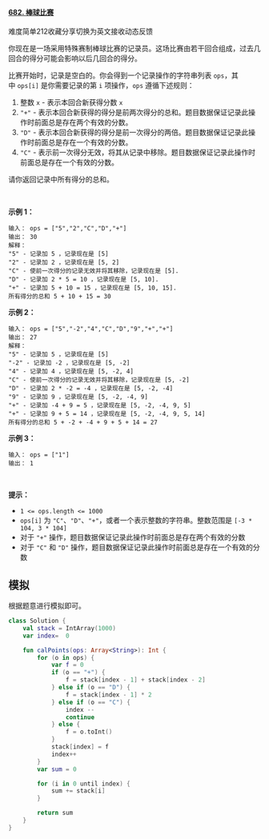 #### [682. 棒球比赛](https://leetcode-cn.com/problems/baseball-game/)

难度简单212收藏分享切换为英文接收动态反馈

你现在是一场采用特殊赛制棒球比赛的记录员。这场比赛由若干回合组成，过去几回合的得分可能会影响以后几回合的得分。

比赛开始时，记录是空白的。你会得到一个记录操作的字符串列表 `ops`，其中 `ops[i]` 是你需要记录的第 `i` 项操作，`ops` 遵循下述规则：

1.  整数 `x` - 表示本回合新获得分数 `x`
1.  `"+"` - 表示本回合新获得的得分是前两次得分的总和。题目数据保证记录此操作时前面总是存在两个有效的分数。
1.  `"D"` - 表示本回合新获得的得分是前一次得分的两倍。题目数据保证记录此操作时前面总是存在一个有效的分数。
1.  `"C"` - 表示前一次得分无效，将其从记录中移除。题目数据保证记录此操作时前面总是存在一个有效的分数。

请你返回记录中所有得分的总和。

 

**示例 1：**

```
输入： ops = ["5","2","C","D","+"]
输出： 30
解释：
"5" - 记录加 5 ，记录现在是 [5]
"2" - 记录加 2 ，记录现在是 [5, 2]
"C" - 使前一次得分的记录无效并将其移除，记录现在是 [5].
"D" - 记录加 2 * 5 = 10 ，记录现在是 [5, 10].
"+" - 记录加 5 + 10 = 15 ，记录现在是 [5, 10, 15].
所有得分的总和 5 + 10 + 15 = 30
```

**示例 2：**

```
输入： ops = ["5","-2","4","C","D","9","+","+"]
输出： 27
解释：
"5" - 记录加 5 ，记录现在是 [5]
"-2" - 记录加 -2 ，记录现在是 [5, -2]
"4" - 记录加 4 ，记录现在是 [5, -2, 4]
"C" - 使前一次得分的记录无效并将其移除，记录现在是 [5, -2]
"D" - 记录加 2 * -2 = -4 ，记录现在是 [5, -2, -4]
"9" - 记录加 9 ，记录现在是 [5, -2, -4, 9]
"+" - 记录加 -4 + 9 = 5 ，记录现在是 [5, -2, -4, 9, 5]
"+" - 记录加 9 + 5 = 14 ，记录现在是 [5, -2, -4, 9, 5, 14]
所有得分的总和 5 + -2 + -4 + 9 + 5 + 14 = 27
```

**示例 3：**

```
输入： ops = ["1"]
输出： 1
```

 

**提示：**

-   `1 <= ops.length <= 1000`
-   `ops[i]` 为 `"C"`、`"D"`、`"+"`，或者一个表示整数的字符串。整数范围是 `[-3 * 104, 3 * 104]`
-   对于 `"+"` 操作，题目数据保证记录此操作时前面总是存在两个有效的分数
-   对于 `"C"` 和 `"D"` 操作，题目数据保证记录此操作时前面总是存在一个有效的分数

## 模拟

根据题意进行模拟即可。
```kotlin
class Solution {
    val stack = IntArray(1000)
    var index=  0

    fun calPoints(ops: Array<String>): Int {
        for (o in ops) {
            var f = 0
            if (o == "+") {
                f = stack[index - 1] + stack[index - 2]
            } else if (o == "D") {
                f = stack[index - 1] * 2
            } else if (o == "C") {
                index --
                continue
            } else {
                f = o.toInt()
            }
            stack[index] = f
            index++
        }
        var sum = 0

        for (i in 0 until index) {
            sum += stack[i]
        }

        return sum
    }
}
```